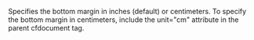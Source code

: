Specifies the bottom margin in inches (default) or
            centimeters. To specify the bottom margin in
            centimeters, include the unit="cm" attribute in the
            parent cfdocument tag.